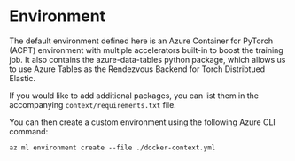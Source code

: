 # Environment

The default environment defined here is an Azure Container for PyTorch (ACPT) environment with multiple accelerators built-in to boost the training job. It also contains the azure-data-tables python package, which allows us to use Azure Tables as the Rendezvous Backend for Torch Distribtued Elastic.

If you would like to add additional packages, you can list them in the accompanying `context/requirements.txt` file.

You can then create a custom environment using the following Azure CLI command:

```
az ml environment create --file ./docker-context.yml
```